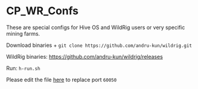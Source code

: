 # CP_WR_Confs

These are special configs for Hive OS and WildRig users or very specific mining farms.

Download binaries + `git clone https://github.com/andru-kun/wildrig.git`

WildRig binaries: https://github.com/andru-kun/wildrig/releases

Run: ``h-run.sh``

Please edit the file [here](https://github.com/andru-kun/wildrig/blob/master/hiveos/h-stats.sh) to replace port `60050`
